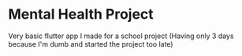 # Mental Health Project

Very basic flutter app I made for a school project (Having only 3 days because I'm dumb and started the project too late)
